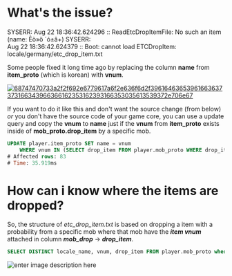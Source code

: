 
# What's the issue?

SYSERR: Aug 22 18:36:42.624296 :: ReadEtcDropItemFile: No such an item (name:  Èò»ö  ´ó±â+) SYSERR:  
Aug 22 18:36:42.624379 :: Boot: cannot load ETCDropItem: locale/germany/etc_drop_item.txt

Some people fixed it long time ago by replacing the  column  **name** from  **item_proto**  (which is korean) with  **vnum**.

[![68747470733a2f2f692e6779617a6f2e636f6d2f39616463653961663637373166343966366162353162393166353035613539372e706e67](https://camo.githubusercontent.com/af455cc0d7dd96ceaca832e7ca53a7031f0c9f75/68747470733a2f2f692e6779617a6f2e636f6d2f39616463653961663637373166343966366162353162393166353035613539372e706e67)](https://camo.githubusercontent.com/af455cc0d7dd96ceaca832e7ca53a7031f0c9f75/68747470733a2f2f692e6779617a6f2e636f6d2f39616463653961663637373166343966366162353162393166353035613539372e706e67)

If you want to do it like this and don't want the source change (from below)  _or_  you don't have the source code of your game core, you can use a update query and copy the  **vnum**  to  **name**  just if the  **vnum**  from  **item_proto**  exists inside of  **mob_proto.drop_item**  by a specific mob.


```sql
UPDATE player.item_proto SET name = vnum
	WHERE vnum IN (SELECT drop_item FROM player.mob_proto WHERE drop_item >= 10);  
# Affected rows: 83 
# Time: 35.919ms
```
# How can i know where the items are dropped?
So, the structure of  _etc_drop_item.txt_  is based on dropping a item with a probability from a specific mob where that mob have the  _**item vnum**_  attached in column  _**mob_drop**_  ->  _**drop_item**_.
```sql
SELECT DISTINCT locale_name, vnum, drop_item FROM player.mob_proto where drop_item >= 10;
```
![enter image description here](https://i.gyazo.com/af1fce0d94e3f435e7acbbb9b574a2af.png)
